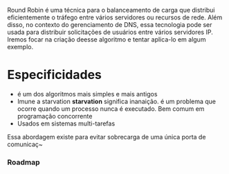 Round Robin é uma técnica para o balanceamento de carga que distribui eficientemente o tráfego entre vários servidores ou recursos de rede. Além disso, no contexto do gerenciamento de DNS, essa tecnologia pode ser usada para distribuir solicitações de usuários entre vários servidores IP. Iremos focar na criação deesse algoritmo e tentar aplica-lo em algum exemplo.

# Especificidades
- é um dos algoritmos mais simples e mais antigos
- Imune a starvation
	__starvation__ significa inanaição. é um problema que ocorre quando um processo nunca é executado. Bem comum em programação concorrente
- Usados em sistemas multi-tarefas

Essa abordagem existe para evitar sobrecarga de uma única porta de comunicaç~
### Roadmap
